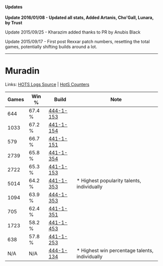 #### Updates
**Update 2016/01/08 - Updated all stats, Added Artanis, Cho'Gall, Lunara, by Trust**

Update 2015/09/25 - Kharazim added thanks to PR by Anubis Black

Update 2015/09/17 - First post Rexxar patch numbers, resetting the total games, potentially shifting builds around a lot.

***

# Muradin

Links: [HOTS Logs Source](https://www.hotslogs.com/Sitewide/HeroDetails?Hero=Muradin) | [HotS Counters](http://hotscounters.com/#/hero/Muradin)

Games  | Win %  | Build     | Note
-----  | -----  | -----     | ----
644    | 67.4 % | [444-1-153](http://www.heroesfire.com/hots/talent-calculator/muradin#t5h1) | 
1033   | 67.2 % | [441-1-154](http://www.heroesfire.com/hots/talent-calculator/muradin#s-MI) | 
579    | 66.7 % | [441-1-151](http://www.heroesfire.com/hots/talent-calculator/muradin#s-MF) | 
2739   | 65.8 % | [441-1-354](http://www.heroesfire.com/hots/talent-calculator/muradin#s-PQ) | 
2722   | 65.3 % | [441-1-153](http://www.heroesfire.com/hots/talent-calculator/muradin#s-MH) | 
5014   | 64.2 % | [441-1-353](http://www.heroesfire.com/hots/talent-calculator/muradin#s-PP) | * Highest popularity talents, individually
1094   | 63.9 % | [444-1-353](http://www.heroesfire.com/hots/talent-calculator/muradin#t5k9) | 
705    | 62.4 % | [441-1-351](http://www.heroesfire.com/hots/talent-calculator/muradin#s-PN) | 
1723   | 58.2 % | [441-1-453](http://www.heroesfire.com/hots/talent-calculator/muradin#s-Qz) | 
638    | 57.8 % | [441-1-253](http://www.heroesfire.com/hots/talent-calculator/muradin#s-Nr) | 
N/A    | N/A    | [444-1-134](http://www.heroesfire.com/hots/talent-calculator/muradin#t5gk) | * Highest win percentage talents, individually
